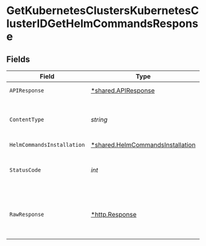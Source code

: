 # GetKubernetesClustersKubernetesClusterIDGetHelmCommandsResponse


## Fields

| Field                                                                               | Type                                                                                | Required                                                                            | Description                                                                         |
| ----------------------------------------------------------------------------------- | ----------------------------------------------------------------------------------- | ----------------------------------------------------------------------------------- | ----------------------------------------------------------------------------------- |
| `APIResponse`                                                                       | [*shared.APIResponse](../../models/shared/apiresponse.md)                           | :heavy_minus_sign:                                                                  | unknown error                                                                       |
| `ContentType`                                                                       | *string*                                                                            | :heavy_check_mark:                                                                  | HTTP response content type for this operation                                       |
| `HelmCommandsInstallation`                                                          | [*shared.HelmCommandsInstallation](../../models/shared/helmcommandsinstallation.md) | :heavy_minus_sign:                                                                  | OK                                                                                  |
| `StatusCode`                                                                        | *int*                                                                               | :heavy_check_mark:                                                                  | HTTP response status code for this operation                                        |
| `RawResponse`                                                                       | [*http.Response](https://pkg.go.dev/net/http#Response)                              | :heavy_minus_sign:                                                                  | Raw HTTP response; suitable for custom response parsing                             |